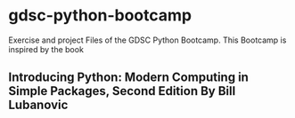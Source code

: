 # gdsc-python-bootcamp
Exercise and project Files of the GDSC Python Bootcamp. This Bootcamp is inspired by the book 
## Introducing Python: Modern Computing in Simple Packages, Second Edition By Bill Lubanovic
